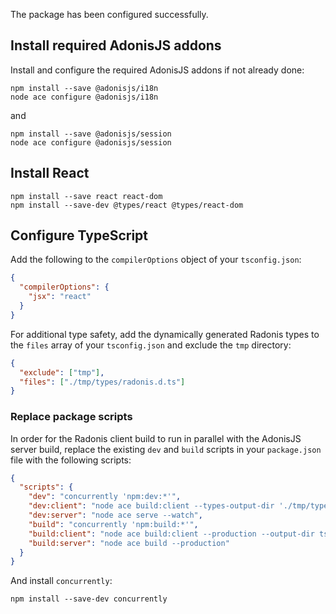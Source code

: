 The package has been configured successfully.

## Install required AdonisJS addons

Install and configure the required AdonisJS addons if not already done:

```console
npm install --save @adonisjs/i18n
node ace configure @adonisjs/i18n
```

and

```console
npm install --save @adonisjs/session
node ace configure @adonisjs/session
```

## Install React

```console
npm install --save react react-dom
npm install --save-dev @types/react @types/react-dom
```

## Configure TypeScript

Add the following to the `compilerOptions` object of your `tsconfig.json`:

```json
{
  "compilerOptions": {
    "jsx": "react"
  }
}
```

For additional type safety, add the dynamically generated Radonis types to the `files` array of your `tsconfig.json` and exclude the `tmp` directory:

```json
{
  "exclude": ["tmp"],
  "files": ["./tmp/types/radonis.d.ts"]
}
```

### Replace package scripts

In order for the Radonis client build to run in parallel with the AdonisJS server build, replace the existing `dev` and `build` scripts in your `package.json` file with the following scripts:

```json
{
  "scripts": {
    "dev": "concurrently 'npm:dev:*'",
    "dev:client": "node ace build:client --types-output-dir './tmp/types' --watch-dir './resources/!(views)/**/*.ts(x)?'",
    "dev:server": "node ace serve --watch",
    "build": "concurrently 'npm:build:*'",
    "build:client": "node ace build:client --production --output-dir tsconfig-out-dir",
    "build:server": "node ace build --production"
  }
}
```

And install `concurrently`:

```console
npm install --save-dev concurrently
```

